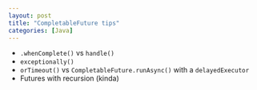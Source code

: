 ```yaml
---
layout: post
title: "CompletableFuture tips"
categories: [Java]
---
```


- `.whenComplete()` vs `handle()`
- `exceptionally()`
- `orTimeout()` vs `CompletableFuture.runAsync()` with a `delayedExecutor`
- Futures with recursion (kinda)